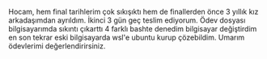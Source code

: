 Hocam, hem final tarihlerim çok sıkışıktı hem de finallerden önce 3 yıllık kız arkadaşımdan ayrıldım.  İkinci 3 gün geç teslim ediyorum. Ödev dosyası bilgisayarımda sıkıntı çıkarttı 4 farklı bashte denedim bilgisayar değiştirdim en son tekrar eski bilgisayarda wsl'e ubuntu kurup çözebildim. Umarım ödevlerimi değerlendirirsiniz.
